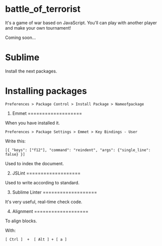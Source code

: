battle_of_terrorist
===================


It's a game of war based on JavaScript. You'll can play with another player and make your own tournament!

Coming soon...


Sublime
===================

Install the next packages.


Installing packages
===================

`Preferences > Package Control > Install Package > Nameofpackage`


1. Emmet
===================

When you have installed it. 

`Preferences > Package Settings > Emmet > Key Bindings - User`

Write this:


 `[{ "keys": ["f12"], "command": "reindent", "args": {"single_line": false} }]`


Used to index the document.


2. JSLint
===================

Used to write according to standard.


3. Sublime Linter
===================

It's very useful, real-time check code.


4. Alignment
===================

To align blocks.

With:

`[ Ctrl ]  +  [ Alt ] + [ a ]`





